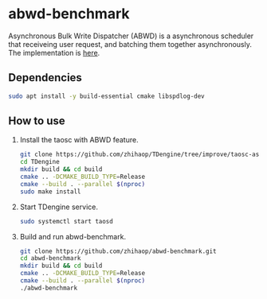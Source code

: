 # abwd-benchmark

Asynchronous Bulk Write Dispatcher (ABWD) is a asynchronous scheduler that receiveing user request, and batching them together asynchronously. The implementation is [here](https://github.com/taosdata/TDengine/pull/16866).

## Dependencies

```bash
sudo apt install -y build-essential cmake libspdlog-dev
```

## How to use

1. Install the taosc with ABWD feature.

    ```bash
    git clone https://github.com/zhihaop/TDengine/tree/improve/taosc-async-enhancement-for-2.6.git
    cd TDengine
    mkdir build && cd build
    cmake .. -DCMAKE_BUILD_TYPE=Release
    cmake --build . --parallel $(nproc)
    sudo make install
    ```

2. Start TDengine service.

    ```bash
    sudo systemctl start taosd
    ```

3. Build and run abwd-benchmark.

    ```bash
    git clone https://github.com/zhihaop/abwd-benchmark.git
    cd abwd-benchmark
    mkdir build && cd build
    cmake .. -DCMAKE_BUILD_TYPE=Release
    cmake --build . --parallel $(nproc)
    ./abwd-benchmark
    ```
